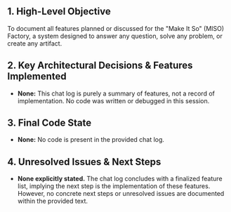 ## 1. High-Level Objective ##

To document all features planned or discussed for the "Make It So" (MISO) Factory, a system designed to answer any question, solve any problem, or create any artifact.

## 2. Key Architectural Decisions & Features Implemented ##

* **None:** This chat log is purely a summary of features, not a record of implementation. No code was written or debugged in this session.

## 3. Final Code State ##

* **None:**  No code is present in the provided chat log.

## 4. Unresolved Issues & Next Steps ##

* **None explicitly stated.** The chat log concludes with a finalized feature list, implying the next step is the implementation of these features.  However, no concrete next steps or unresolved issues are documented within the provided text.
